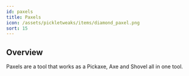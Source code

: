 ```yaml
---
id: paxels
title: Paxels
icon: /assets/pickletweaks/items/diamond_paxel.png
sort: 15
---
```


## Overview

Paxels are a tool that works as a Pickaxe, Axe and Shovel all in one tool.
